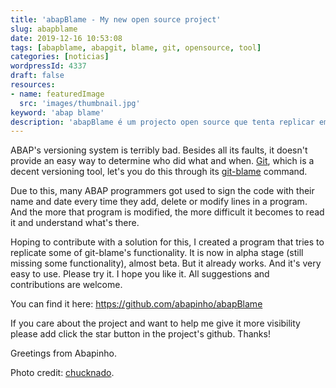 ```yaml
---
title: 'abapBlame - My new open source project'
slug: abapblame
date: 2019-12-16 10:53:08
tags: [abapblame, abapgit, blame, git, opensource, tool]
categories: [noticias]
wordpressId: 4337
draft: false
resources:
- name: featuredImage
  src: 'images/thumbnail.jpg'
keyword: 'abap blame'
description: 'abapBlame é um projecto open source que tenta replicar em ABAP algum da funcionalidade da ferramenta git-blame: saber quem fez o quê e quando.'
---
```

ABAP's versioning system is terribly bad. Besides all its faults, it doesn't provide an easy way to determine who did what and when. [Git][1], which is a decent versioning tool, let's you do this through its [git-blame][2] command.

Due to this, many ABAP programmers got used to sign the code with their name and date every time they add, delete or modify lines in a
program. And the more that program is modified, the more difficult it becomes to read it and understand what's there.

<!--more-->

Hoping to contribute with a solution for this, I created a program that tries to replicate some of git-blame's functionality. It is now in alpha stage (still missing some functionality), almost beta. But it already works. And it's very easy to use. Please try it. I hope you like it. All suggestions and contributions are welcome.

You can find it here: <https://github.com/abapinho/abapBlame>

If you care about the project and want to help me give it more visibility please add click the star button in the project's github. Thanks!

Greetings from Abapinho.

Photo credit: [chucknado][3].

   [1]: https://git-scm.com/
   [2]: https://www.git-scm.com/docs/git-blame
   [3]: https://visualhunt.co/a4/637c1e
